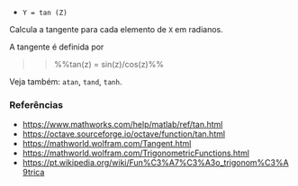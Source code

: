 * `Y = tan (Z)`

Calcula a tangente para cada elemento de `X` em radianos.

A tangente é definida por

>> %%tan(z) = sin(z)/cos(z)%%

Veja também: `atan`, `tand`, `tanh`.

### Referências

* https://www.mathworks.com/help/matlab/ref/tan.html
* https://octave.sourceforge.io/octave/function/tan.html
* https://mathworld.wolfram.com/Tangent.html
* https://mathworld.wolfram.com/TrigonometricFunctions.html
* https://pt.wikipedia.org/wiki/Fun%C3%A7%C3%A3o_trigonom%C3%A9trica
